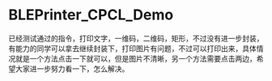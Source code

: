 # BLEPrinter_CPCL_Demo
已经测试通过的指令，打印文字，一维码，二维码，矩形，不过没有进一步封装，有能力的同学可以拿去继续封装下，打印图片有问题，不过可以打印出来，具体情况就是一个方法点击一下就可以，但是图片不清晰，另一个方法需要点击两边，希望大家进一步努力看一下，怎么解决。

